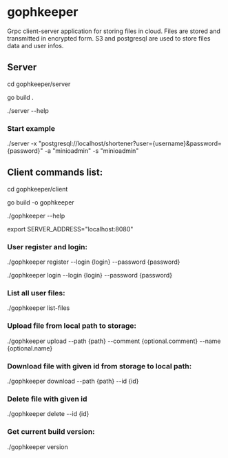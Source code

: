 # gophkeeper
Grpc client-server application for storing files in cloud. Files are stored and transmitted in encrypted form. S3 and postgresql are used to store files data and user infos.

## Server
cd gophkeeper/server

go build .

./server --help

### Start example
./server -x "postgresql://localhost/shortener?user={username}&password={password}" -a "minioadmin" -s "minioadmin"

## Client commands list:
cd gophkeeper/client

go build -o gophkeeper

./gophkeeper --help

export SERVER_ADDRESS="localhost:8080"

### User register and login:
./gophkeeper register --login {login} --password {password}

./gophkeeper login --login {login} --password {password}

### List all user files:
./gophkeeper list-files

### Upload file from local path to storage:
./gophkeeper upload --path {path} --comment {optional.comment} --name {optional.name}

### Download file with given id from storage to local path:
./gophkeeper download --path {path} --id {id}

### Delete file with given id
./gophkeeper delete --id {id}

### Get current build version:
./gophkeeper version